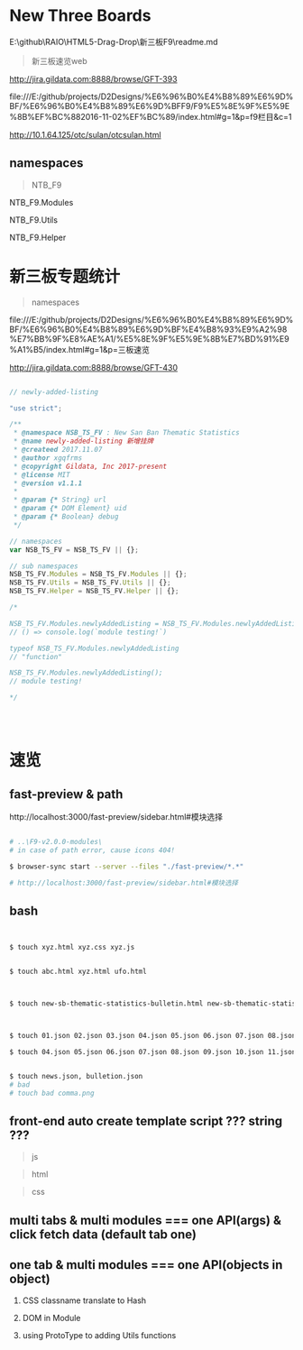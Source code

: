# New Three Boards

E:\github\RAIO\HTML5-Drag-Drop\新三板F9\readme.md







> 新三板速览web

http://jira.gildata.com:8888/browse/GFT-393

file:///E:/github/projects/D2Designs/%E6%96%B0%E4%B8%89%E6%9D%BF/%E6%96%B0%E4%B8%89%E6%9D%BFF9/F9%E5%8E%9F%E5%9E%8B%EF%BC%882016-11-02%EF%BC%89/index.html#g=1&p=f9栏目&c=1

http://10.1.64.125/otc/sulan/otcsulan.html


## namespaces

> NTB_F9

NTB_F9.Modules

NTB_F9.Utils

NTB_F9.Helper


# 新三板专题统计

> namespaces

file:///E:/github/projects/D2Designs/%E6%96%B0%E4%B8%89%E6%9D%BF/%E6%96%B0%E4%B8%89%E6%9D%BF%E4%B8%93%E9%A2%98%E7%BB%9F%E8%AE%A1/%E5%8E%9F%E5%9E%8B%E7%BD%91%E9%A1%B5/index.html#g=1&p=三板速览

http://jira.gildata.com:8888/browse/GFT-430




```js

// newly-added-listing

"use strict";

/**
 * @namespace NSB_TS_FV : New San Ban Thematic Statistics
 * @name newly-added-listing 新增挂牌
 * @createed 2017.11.07 
 * @author xgqfrms
 * @copyright Gildata, Inc 2017-present
 * @license MIT 
 * @version v1.1.1
 * 
 * @param {* String} url 
 * @param {* DOM Element} uid
 * @param {* Boolean} debug 
 */

// namespaces
var NSB_TS_FV = NSB_TS_FV || {};

// sub namespaces
NSB_TS_FV.Modules = NSB_TS_FV.Modules || {};
NSB_TS_FV.Utils = NSB_TS_FV.Utils || {};
NSB_TS_FV.Helper = NSB_TS_FV.Helper || {};

/* 

NSB_TS_FV.Modules.newlyAddedListing = NSB_TS_FV.Modules.newlyAddedListing || (() => console.log(`module testing!`));
// () => console.log(`module testing!`)

typeof NSB_TS_FV.Modules.newlyAddedListing
// "function"

NSB_TS_FV.Modules.newlyAddedListing();
// module testing!

*/





```











# 速览


## fast-preview & path

http://localhost:3000/fast-preview/sidebar.html#模块选择

```sh

# ..\F9-v2.0.0-modules\
# in case of path error, cause icons 404!

$ browser-sync start --server --files "./fast-preview/*.*"

# http://localhost:3000/fast-preview/sidebar.html#模块选择

```



## bash


```sh


$ touch xyz.html xyz.css xyz.js


$ touch abc.html xyz.html ufo.html



$ touch new-sb-thematic-statistics-bulletin.html new-sb-thematic-statistics-bulletin.css new-sb-thematic-statistics-bulletin.js 



$ touch 01.json 02.json 03.json 04.json 05.json 06.json 07.json 08.json 09.json 10.json 11.json news.json bulletion.json

$ touch 04.json 05.json 06.json 07.json 08.json 09.json 10.json 11.json news.json bulletion.json


$ touch news.json, bulletion.json 
# bad 
# touch bad comma.png


```


## front-end auto create template script ??? string ???

> js

> html

> css



## multi tabs & multi modules  === one API(args) & click fetch data (default tab one)

## one tab & multi modules  === one API(objects in object)





1. CSS classname translate to Hash

2. DOM in Module

3. using ProtoType to adding Utils functions










